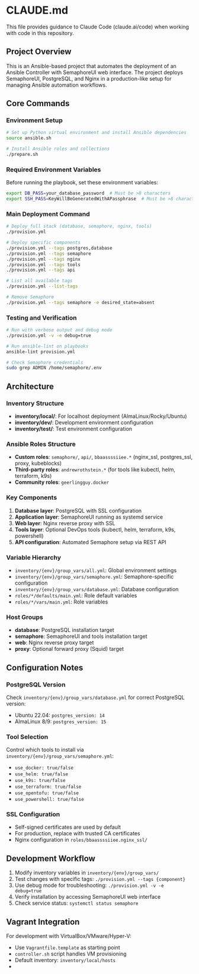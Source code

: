# CLAUDE.md

This file provides guidance to Claude Code (claude.ai/code) when working with code in this repository.

## Project Overview

This is an Ansible-based project that automates the deployment of an Ansible Controller with SemaphoreUI web interface. The project deploys SemaphoreUI, PostgreSQL, and Nginx in a production-like setup for managing Ansible automation workflows.

## Core Commands

### Environment Setup
```bash
# Set up Python virtual environment and install Ansible dependencies
source ansible.sh

# Install Ansible roles and collections
./prepare.sh
```

### Required Environment Variables
Before running the playbook, set these environment variables:
```bash
export DB_PASS=your_database_password  # Must be >8 characters
export SSH_PASS=KeyWillBeGeneratedWithAPassphrase  # Must be >8 characters
```

### Main Deployment Command
```bash
# Deploy full stack (database, semaphore, nginx, tools)
./provision.yml

# Deploy specific components
./provision.yml --tags postgres,database
./provision.yml --tags semaphore
./provision.yml --tags nginx
./provision.yml --tags tools
./provision.yml --tags api

# List all available tags
./provision.yml --list-tags

# Remove Semaphore
./provision.yml --tags semaphore -e desired_state=absent
```

### Testing and Verification
```bash
# Run with verbose output and debug mode
./provision.yml -v -e debug=true

# Run ansible-lint on playbooks
ansible-lint provision.yml

# Check Semaphore credentials
sudo grep ADMIN /home/semaphore/.env
```

## Architecture

### Inventory Structure
- **inventory/local/**: For localhost deployment (AlmaLinux/Rocky/Ubuntu)
- **inventory/dev/**: Development environment configuration
- **inventory/test/**: Test environment configuration

### Ansible Roles Structure
- **Custom roles**: `semaphore/`, `api/`, `bbaassssiiee.*` (nginx_ssl, postgres_ssl, proxy, kubeblocks)
- **Third-party roles**: `andrewrothstein.*` (for tools like kubectl, helm, terraform, k9s)
- **Community roles**: `geerlingguy.docker`

### Key Components
1. **Database layer**: PostgreSQL with SSL configuration
2. **Application layer**: SemaphoreUI running as systemd service
3. **Web layer**: Nginx reverse proxy with SSL
4. **Tools layer**: Optional DevOps tools (kubectl, helm, terraform, k9s, powershell)
5. **API configuration**: Automated Semaphore setup via REST API

### Variable Hierarchy
- `inventory/{env}/group_vars/all.yml`: Global environment settings
- `inventory/{env}/group_vars/semaphore.yml`: Semaphore-specific configuration
- `inventory/{env}/group_vars/database.yml`: Database configuration
- `roles/*/defaults/main.yml`: Role default variables
- `roles/*/vars/main.yml`: Role variables

### Host Groups
- **database**: PostgreSQL installation target
- **semaphore**: SemaphoreUI and tools installation target
- **web**: Nginx reverse proxy target
- **proxy**: Optional forward proxy (Squid) target

## Configuration Notes

### PostgreSQL Version
Check `inventory/{env}/group_vars/database.yml` for correct PostgreSQL version:
- Ubuntu 22.04: `postgres_version: 14`
- AlmaLinux 8/9: `postgres_version: 15`

### Tool Selection
Control which tools to install via `inventory/{env}/group_vars/semaphore.yml`:
- `use_docker: true/false`
- `use_helm: true/false`
- `use_k9s: true/false`
- `use_terraform: true/false`
- `use_opentofu: true/false`
- `use_powershell: true/false`

### SSL Configuration
- Self-signed certificates are used by default
- For production, replace with trusted CA certificates
- Nginx configuration in `roles/bbaassssiiee.nginx_ssl/`

## Development Workflow

1. Modify inventory variables in `inventory/{env}/group_vars/`
2. Test changes with specific tags: `./provision.yml --tags {component}`
3. Use debug mode for troubleshooting: `./provision.yml -v -e debug=true`
4. Verify installation by accessing SemaphoreUI web interface
5. Check service status: `systemctl status semaphore`

## Vagrant Integration

For development with VirtualBox/VMware/Hyper-V:
- Use `Vagrantfile.template` as starting point
- `controller.sh` script handles VM provisioning
- Default inventory: `inventory/local/hosts`
-
